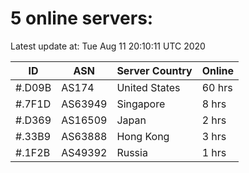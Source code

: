 # 5 online servers:

Latest update at: Tue Aug 11 20:10:11 UTC 2020

| ID | ASN | Server Country | Online |
| -- | --- | -------------- | ------ |
| #.D09B | AS174 | United States | 60 hrs |
| #.7F1D | AS63949 | Singapore | 8 hrs |
| #.D369 | AS16509 | Japan | 2 hrs |
| #.33B9 | AS63888 | Hong Kong | 3 hrs |
| #.1F2B | AS49392 | Russia | 1 hrs |

